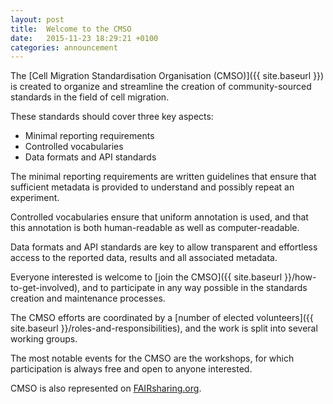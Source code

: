 ```yaml
---
layout: post
title:  Welcome to the CMSO
date:   2015-11-23 18:29:21 +0100
categories: announcement
---
```


The [Cell Migration Standardisation Organisation (CMSO)]({{ site.baseurl }})
is created to organize and streamline the creation of community-sourced 
standards in the field of cell migration.

These standards should cover three key aspects:

- Minimal reporting requirements
- Controlled vocabularies
- Data formats and API standards

The minimal reporting requirements are written guidelines that ensure that
sufficient metadata is provided to understand and possibly repeat an
experiment.

Controlled vocabularies ensure that uniform annotation is used, and that this
annotation is both human-readable as well as computer-readable.

Data formats and API standards are key to allow transparent and effortless
access to the reported data, results and all associated metadata.

Everyone interested is welcome to
[join the CMSO]({{ site.baseurl }}/how-to-get-involved), and
to participate in any way possible in the standards creation and maintenance
processes.

The CMSO efforts are coordinated by a
[number of elected volunteers]({{ site.baseurl }}/roles-and-responsibilities),
and the work is split into several working groups.

The most notable events for the CMSO are the workshops, for which
participation is always free and open to anyone interested.

CMSO is also represented on [FAIRsharing.org](https://fairsharing.org/).
